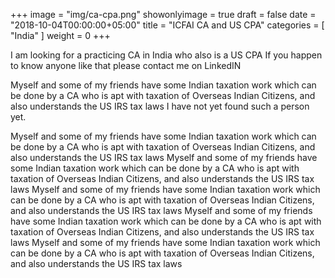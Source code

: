 +++
image = "img/ca-cpa.png"
showonlyimage = true
draft = false
date = "2018-10-04T00:00:00+05:00"
title = "ICFAI CA and US CPA"
categories = [ "India" ]
weight = 0
+++

I am looking for a practicing CA in India who also is a US CPA
If you happen to know anyone like that please contact me on LinkedIN

<!--more-->
Myself and some of my friends have some Indian taxation work which can be done 
by a CA who is apt with taxation of Overseas Indian Citizens, and also understands 
the US IRS tax laws
I have not yet found such a person yet.

Myself and some of my friends have some Indian taxation work which can be done 
by a CA who is apt with taxation of Overseas Indian Citizens, and also understands 
the US IRS tax laws
Myself and some of my friends have some Indian taxation work which can be done 
by a CA who is apt with taxation of Overseas Indian Citizens, and also understands 
the US IRS tax laws
Myself and some of my friends have some Indian taxation work which can be done 
by a CA who is apt with taxation of Overseas Indian Citizens, and also understands 
the US IRS tax laws
Myself and some of my friends have some Indian taxation work which can be done 
by a CA who is apt with taxation of Overseas Indian Citizens, and also understands 
the US IRS tax laws
Myself and some of my friends have some Indian taxation work which can be done 
by a CA who is apt with taxation of Overseas Indian Citizens, and also understands 
the US IRS tax laws
